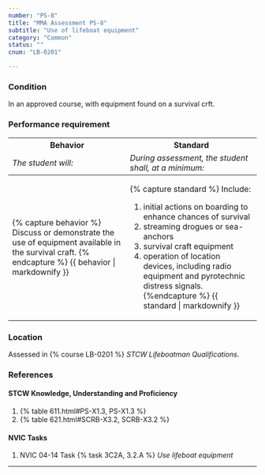 ```yaml
---
number: "PS-8"
title: "MMA Assessment PS-8"
subtitle: "Use of lifeboat equipment"
category: "Common"
status: ""
cnum: "LB-0201"

---
```

### Condition

In an approved course, with equipment found on a survival crft.

### Performance requirement 

<table width='100%' class='Guidelines'>
 <thead>
 <tr>
     <th class='thirty'>Behavior</th>
     <th class='seventy'>Standard</th>
 </tr>
 <tr>
     <td><em>The student will:</em></td>
     <td><em>During assessment, the student shall, at a minimum:</em></td>
 </tr>
 </thead>
 <tbody>
 

<tr><td>

{% capture behavior %}
Discuss or demonstrate the use of equipment available in the survival craft.
{% endcapture %}
{{ behavior | markdownify }}

</td><td>

{% capture standard %}
Include:

1.  initial actions on boarding to enhance chances of survival
2.  streaming drogues or sea-anchors
3.  survival craft equipment
4.  operation of location devices, including radio equipment and pyrotechnic distress signals.
{%endcapture %}
{{ standard | markdownify }}

</td></tr>



 </tbody>
 </table>

### Location

Assessed in  {% course  LB-0201 %}  *STCW Lifeboatman Qualifications*.

### References

#### STCW Knowledge, Understanding and Proficiency

1. {% table 611.html#PS-X1.3, PS-X1.3 %}
1. {% table 621.html#SCRB-X3.2, SCRB-X3.2 %}


#### NVIC Tasks

1. NVIC 04-14 Task {% task 3C2A, 3.2.A %} *Use lifeboat equipment*



***

